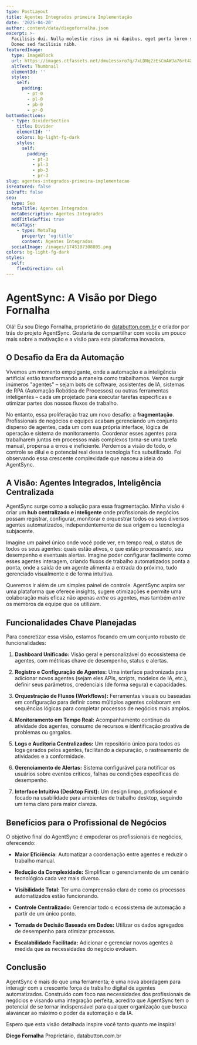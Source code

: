 ```yaml
---
type: PostLayout
title: Agentes Integrados primeira Implementação
date: '2025-04-20'
author: content/data/diegofornalha.json
excerpt: >-
  Facilisis dui. Nulla molestie risus in mi dapibus, eget porta lorem semper.
  Donec sed facilisis nibh.
featuredImage:
  type: ImageBlock
  url: https://images.ctfassets.net/dmu1essxro7q/7xLDNq2zEsCmAWJa76rt4X/3677df4fe1801a69be776b7754cd7793/Logo_after_quote_image.jpg
  altText: Thumbnail
  elementId: ''
  styles:
    self:
      padding:
        - pt-0
        - pl-0
        - pb-0
        - pr-0
bottomSections:
  - type: DividerSection
    title: Divider
    elementId: ''
    colors: bg-light-fg-dark
    styles:
      self:
        padding:
          - pt-3
          - pl-3
          - pb-3
          - pr-3
slug: agentes-integrados-primeira-implementacao
isFeatured: false
isDraft: false
seo:
  type: Seo
  metaTitle: Agentes Integrados
  metaDescription: Agentes Integrados
  addTitleSuffix: true
  metaTags:
    - type: MetaTag
      property: 'og:title'
      content: Agentes Integrados
  socialImage: /images/1745107308805.png
colors: bg-light-fg-dark
styles:
  self:
    flexDirection: col
---
```

# AgentSync: A Visão por Diego Fornalha

Olá! Eu sou Diego Fornalha, proprietário do [databutton.com.br](http://databutton.com.br) e criador por trás do projeto AgentSync. Gostaria de compartilhar com vocês um pouco mais sobre a motivação e a visão para esta plataforma inovadora.

## O Desafio da Era da Automação

Vivemos um momento empolgante, onde a automação e a inteligência artificial estão transformando a maneira como trabalhamos. Vemos surgir inúmeros "agentes" – sejam bots de software, assistentes de IA, sistemas de RPA (Automação Robótica de Processos) ou outras ferramentas inteligentes – cada um projetado para executar tarefas específicas e otimizar partes dos nossos fluxos de trabalho.

No entanto, essa proliferação traz um novo desafio: a **fragmentação**. Profissionais de negócios e equipes acabam gerenciando um conjunto disperso de agentes, cada um com sua própria interface, lógica de operação e sistema de monitoramento. Coordenar esses agentes para trabalharem juntos em processos mais complexos torna-se uma tarefa manual, propensa a erros e ineficiente. Perdemos a visão do todo, o controle se dilui e o potencial real dessa tecnologia fica subutilizado. Foi observando essa crescente complexidade que nasceu a ideia do AgentSync.

## A Visão: Agentes Integrados, Inteligência Centralizada

AgentSync surge como a solução para essa fragmentação. Minha visão é criar um **hub centralizado e inteligente** onde profissionais de negócios possam registrar, configurar, monitorar e orquestrar todos os seus diversos agentes automatizados, independentemente de sua origem ou tecnologia subjacente.

Imagine um painel único onde você pode ver, em tempo real, o status de todos os seus agentes: quais estão ativos, o que estão processando, seu desempenho e eventuais alertas. Imagine poder configurar facilmente como esses agentes interagem, criando fluxos de trabalho automatizados ponta a ponta, onde a saída de um agente alimenta a entrada do próximo, tudo gerenciado visualmente e de forma intuitiva.

Queremos ir além de um simples painel de controle. AgentSync aspira ser uma plataforma que oferece insights, sugere otimizações e permite uma colaboração mais eficaz não apenas *entre* os agentes, mas também *entre* os membros da equipe que os utilizam.

## Funcionalidades Chave Planejadas

Para concretizar essa visão, estamos focando em um conjunto robusto de funcionalidades:

1.  **Dashboard Unificado:** Visão geral e personalizável do ecossistema de agentes, com métricas chave de desempenho, status e alertas.

2.  **Registro e Configuração de Agentes:** Uma interface padronizada para adicionar novos agentes (sejam eles APIs, scripts, modelos de IA, etc.), definir seus parâmetros, credenciais (de forma segura) e capacidades.

3.  **Orquestração de Fluxos (Workflows):** Ferramentas visuais ou baseadas em configuração para definir como múltiplos agentes colaboram em sequências lógicas para completar processos de negócios mais amplos.

4.  **Monitoramento em Tempo Real:** Acompanhamento contínuo da atividade dos agentes, consumo de recursos e identificação proativa de problemas ou gargalos.

5.  **Logs e Auditoria Centralizados:** Um repositório único para todos os logs gerados pelos agentes, facilitando a depuração, o rastreamento de atividades e a conformidade.

6.  **Gerenciamento de Alertas:** Sistema configurável para notificar os usuários sobre eventos críticos, falhas ou condições específicas de desempenho.

7.  **Interface Intuitiva (Desktop First):** Um design limpo, profissional e focado na usabilidade para ambientes de trabalho desktop, seguindo um tema claro para maior clareza.

## Benefícios para o Profissional de Negócios

O objetivo final do AgentSync é empoderar os profissionais de negócios, oferecendo:

*   **Maior Eficiência:** Automatizar a coordenação entre agentes e reduzir o trabalho manual.

*   **Redução da Complexidade:** Simplificar o gerenciamento de um cenário tecnológico cada vez mais diverso.

*   **Visibilidade Total:** Ter uma compreensão clara de como os processos automatizados estão funcionando.

*   **Controle Centralizado:** Gerenciar todo o ecossistema de automação a partir de um único ponto.

*   **Tomada de Decisão Baseada em Dados:** Utilizar os dados agregados de desempenho para otimizar processos.

*   **Escalabilidade Facilitada:** Adicionar e gerenciar novos agentes à medida que as necessidades do negócio evoluem.

## Conclusão

AgentSync é mais do que uma ferramenta; é uma nova abordagem para interagir com a crescente força de trabalho digital de agentes automatizados. Construído com foco nas necessidades dos profissionais de negócios e visando uma integração perfeita, acredito que AgentSync tem o potencial de se tornar indispensável para qualquer organização que busca alavancar ao máximo o poder da automação e da IA.

Espero que esta visão detalhada inspire você tanto quanto me inspira!

**Diego Fornalha**
Proprietário, databutton.com.br

